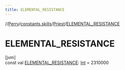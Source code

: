 ```yaml
---
title: ELEMENTAL_RESISTANCE
---
```

//[Perry](../../../index.html)/[constants.skills](../index.html)/[Priest](index.html)/[ELEMENTAL_RESISTANCE](-e-l-e-m-e-n-t-a-l_-r-e-s-i-s-t-a-n-c-e.html)



# ELEMENTAL_RESISTANCE



[jvm]\
const val [ELEMENTAL_RESISTANCE](-e-l-e-m-e-n-t-a-l_-r-e-s-i-s-t-a-n-c-e.html): [Int](https://kotlinlang.org/api/latest/jvm/stdlib/kotlin/-int/index.html) = 2310000




